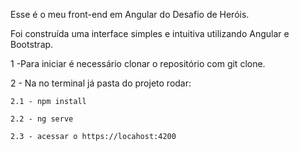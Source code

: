 Esse é o meu front-end em Angular do Desafio de Heróis.

Foi construída uma interface simples e intuitiva utilizando Angular e Bootstrap.

1 -Para iniciar é necessário clonar o repositório com git clone.

2 - Na no terminal já pasta do projeto rodar:

    2.1 - npm install

    2.2 - ng serve

    2.3 - acessar o https://locahost:4200
